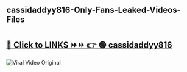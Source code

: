 
 ## cassidaddyy816-Only-Fans-Leaked-Videos-Files

# <h2><a href="https://mediaupload.pro?cassidaddyy816">🔗 Click to LINKS ⏩⏩ 👉 🟢 cassidaddyy816 </a></h2>

<a href="https://mediaupload.pro?cassidaddyy816" rel="nofollow" data-target="animated-image.originalLink"><img src="https://i.ibb.co.com/xMMVF88/686577567.gif" alt="Viral Video Original" style="max-width: 100%; display: inline-block;" data-target="animated-image.originalImage"></a>